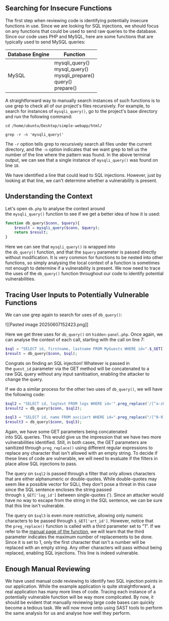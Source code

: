 ## Searching for Insecure Functions

The first step when reviewing code is identifying potentially insecure functions in use. Since we are looking for SQL injections, we should focus on any functions that could be used to send raw queries to the database. Since our code uses PHP and MySQL, here are some functions that are typically used to send MySQL queries:

| Database Engine | Function                                                                            |
| --------------- | ----------------------------------------------------------------------------------- |
| MySQL           | mysqli_query()  <br>mysql_query()  <br>mysqli_prepare()  <br>query()  <br>prepare() |
A straightforward way to manually search instances of such functions is to use grep to check all of our project's files recursively. For example, to search for instances of `mysqli_query()`, go to the project's base directory and run the following command:

```
cd /home/ubuntu/Desktop/simple-webapp/html/

grep -r -n 'mysqli_query('
```

The `-r` option tells grep to recursively search all files under the current directory, and the `-n` option indicates that we want grep to tell us the number of the line where the pattern was found. In the above terminal output, we can see that a single instance of `mysqli_query()` was found on line `18`.

We have identified a line that could lead to SQL injections. However, just by looking at that line, we can't determine whether a vulnerability is present.

## Understanding the Context

Let's open `db.php` to analyse the context around the `mysqli_query()` function to see if we get a better idea of how it is used:

```php
function db_query($conn, $query){
    $result = mysqli_query($conn, $query);
    return $result;
}
```

Here we can see that `mysqli_query()` is wrapped into the `db_query()` function, and that the `$query` parameter is passed directly without modification. It is very common for functions to be nested into other functions, so simply analysing the local context of a function is sometimes not enough to determine if a vulnerability is present. We now need to trace the uses of the `db_query()` function throughout our code to identify potential vulnerabilities.

## Tracing User Inputs to Potentially Vulnerable Functions

We can use grep again to search for uses of `db_query()`:

![[Pasted image 20250607152423.png]]

Here we get three uses for `db_query()` on `hidden-panel.php`.
Once again, we can analyse the context of each call, starting with the call on line 7:

```php
$sql = "SELECT id, firstname, lastname FROM MyGuests WHERE id=".$_GET['guest_id'];
$result = db_query($conn, $sql);
```

Congrats on finding an SQL injection! Whatever is passed in the `guest_id` parameter via the GET method will be concatenated to a raw SQL query without any input sanitisation, enabling the attacker to change the query.

If we do a similar process for the other two uses of `db_query()`, we will have the following code:

```php
$sql2 = "SELECT id, logtext FROM logs WHERE id='".preg_replace('/[^a-z0-9A-Z"]/', "", $_GET['log_id']). "'";
$result2 = db_query($conn, $sql2);

$sql3 = "SELECT id, name FROM asciiart WHERE id=".preg_replace("/[^0-9]/", "", $_GET['art_id'], 1);
$result3 = db_query($conn, $sql3);
```

Again, we have some GET parameters being concatenated into SQL queries. This would give us the impression that we have two more vulnerabilities identified. Still, in both cases, the GET parameters are sanitized through `preg_replace()` using different regular expressions to replace any character that isn't allowed with an empty string. To decide if these lines of code are vulnerable, we will need to evaluate if the filters in place allow SQL injections to pass.

The query on `$sql2` is passed through a filter that only allows characters that are either alphanumeric or double-quotes. While double-quotes may seem like a possible vector for SQLi, they don't pose a threat in this case since the SQL sentence encloses the string passed through `$_GET['log_id']` between single-quotes ('). Since an attacker would have no way to escape from the string in the SQL sentence, we can be sure that this line isn't vulnerable.

The query on `$sql3` is even more restrictive, allowing only numeric characters to be passed through `$_GET['art_id']`. However, notice that the `preg_replace()` function is called with a third parameter set to "1". If we refer to the [manual page of the function](https://www.php.net/manual/en/function.preg-replace.php), we will learn that the third parameter indicates the maximum number of replacements to be done. Since it is set to 1, only the first character that isn't a number will be replaced with an empty string. Any other characters will pass without being replaced, enabling SQL injections. This line is indeed vulnerable.

## Enough Manual Reviewing

We have used manual code reviewing to identify two SQL injection points in our application. While the example application is quite straightforward, a real application has many more lines of code. Tracing each instance of a potentially vulnerable function will be way more complicated. By now, it should be evident that manually reviewing large code bases can quickly become a tedious task. We will now move onto using SAST tools to perform the same analysis for us and analyse how well they perform.